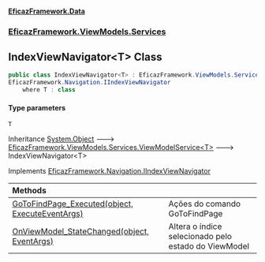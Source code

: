 #### [EficazFramework.Data](EficazFrameworkData.md 'EficazFramework Data')
### [EficazFramework.ViewModels.Services](EficazFrameworkData.md#EficazFramework_ViewModels_Services 'EficazFramework.ViewModels.Services')
## IndexViewNavigator&lt;T&gt; Class
```csharp
public class IndexViewNavigator<T> : EficazFramework.ViewModels.Services.ViewModelService<T>,
EficazFramework.Navigation.IIndexViewNavigator
    where T : class
```
#### Type parameters
<a name='EficazFramework_ViewModels_Services_IndexViewNavigator_T__T'></a>
`T`  
  

Inheritance [System.Object](https://docs.microsoft.com/en-us/dotnet/api/System.Object 'System.Object') &#129106; [EficazFramework.ViewModels.Services.ViewModelService&lt;](ViewModelService_T_.md 'EficazFramework.ViewModels.Services.ViewModelService&lt;T&gt;')[T](IndexViewNavigator_T_.md#EficazFramework_ViewModels_Services_IndexViewNavigator_T__T 'EficazFramework.ViewModels.Services.IndexViewNavigator&lt;T&gt;.T')[&gt;](ViewModelService_T_.md 'EficazFramework.ViewModels.Services.ViewModelService&lt;T&gt;') &#129106; IndexViewNavigator&lt;T&gt;  

Implements [EficazFramework.Navigation.IIndexViewNavigator](https://docs.microsoft.com/en-us/dotnet/api/EficazFramework.Navigation.IIndexViewNavigator 'EficazFramework.Navigation.IIndexViewNavigator')  

| Methods | |
| :--- | :--- |
| [GoToFindPage_Executed(object, ExecuteEventArgs)](IndexViewNavigator_T__GoToFindPage_Executed(object_ExecuteEventArgs).md 'EficazFramework.ViewModels.Services.IndexViewNavigator&lt;T&gt;.GoToFindPage_Executed(object, EficazFramework.Events.ExecuteEventArgs)') | Ações do comando GoToFindPage<br/> |
| [OnViewModel_StateChanged(object, EventArgs)](IndexViewNavigator_T__OnViewModel_StateChanged(object_EventArgs).md 'EficazFramework.ViewModels.Services.IndexViewNavigator&lt;T&gt;.OnViewModel_StateChanged(object, System.EventArgs)') | Altera o índice selecionado pelo estado do ViewModel<br/> |
